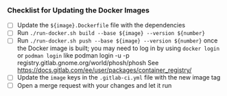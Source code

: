 ### Checklist for Updating the Docker Images

 - [ ] Update the `${image}.Dockerfile` file with the dependencies
 - [ ] Run `./run-docker.sh build --base ${image} --version ${number}`
 - [ ] Run `./run-docker.sh push --base ${image} --version ${number}`
   once the Docker image is built; you may need to log in by using
   `docker login` or `podman login` like
   podman login -u <user> -p <token> registry.gitlab.gnome.org/world/phosh/phosh
   See https://docs.gitlab.com/ee/user/packages/container_registry/
 - [ ] Update the `image` keys in the `.gitlab-ci.yml` file with the new
   image tag
 - [ ] Open a merge request with your changes and let it run
